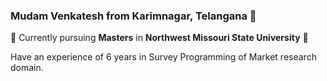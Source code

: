 ### Mudam Venkatesh from Karimnagar, Telangana 👋

:book: Currently pursuing **Masters** in **Northwest Missouri State University** :book:

Have an experience of 6 years in Survey Programming of Market research domain.

<!--
**venkuu09/venkuu09** is a ✨ _special_ ✨ repository because its `README.md` (this file) appears on your GitHub profile.

Here are some ideas to get you started:

- 🔭 I’m currently working on ...
- 🌱 I’m currently learning ...
- 👯 I’m looking to collaborate on ...
- 🤔 I’m looking for help with ...
- 💬 Ask me about ...
- 📫 How to reach me: ...
- 😄 Pronouns: ...
- ⚡ Fun fact: ...
-->
